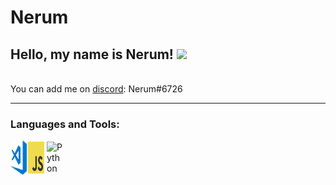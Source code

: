 # Nerum
## Hello, my name is Nerum! <img src="https://raw.githubusercontent.com/MartinHeinz/MartinHeinz/master/wave.gif" width="30px">

<br>You can add me on [discord](https://discordapp.com/): Nerum#6726<br/>

---

### Languages and Tools:
<div style="display: flex;">
<img alt="Visual Studio Code" width="26px" src="https://raw.githubusercontent.com/github/explore/80688e429a7d4ef2fca1e82350fe8e3517d3494d/topics/visual-studio-code/visual-studio-code.png" />
<img style="margin: 2px" alt="JavaScript" width="26px" src="https://raw.githubusercontent.com/github/explore/80688e429a7d4ef2fca1e82350fe8e3517d3494d/topics/javascript/javascript.png" />
<img style="margin: 2px" alt="Python" width="26px" src="https://clipground.com/images/python-logo-png-4.jpg" />
<div/>
<br/>
  
---
